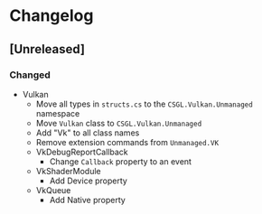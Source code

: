 # Changelog

## [Unreleased]
### Changed
- Vulkan
  - Move all types in `structs.cs` to the `CSGL.Vulkan.Unmanaged` namespace
  - Move `Vulkan` class to `CSGL.Vulkan.Unmanaged`
  - Add "Vk" to all class names
  - Remove extension commands from `Unmanaged.VK`
  - VkDebugReportCallback
    - Change `Callback` property to an event
  - VkShaderModule
    - Add Device property
  - VkQueue
    - Add Native property